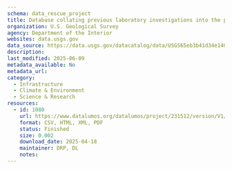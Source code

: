 ```yaml
---
schema: data_rescue_project 
title: Database collating previous laboratory investigations into the pathogenesis of avian influenza viruses in wild avifauna of North America (ver. 2.0, August 2024)
organization: U.S. Geological Survey
agency: Department of the Interior
websites: data.usgs.gov
data_source: https://data.usgs.gov/datacatalog/data/USGS65eb3b41d34e14033297dbe2
description: 
last_modified: 2025-06-09
metadata_available: No
metadata_url: 
category:
  - Infrastructure 
  - Climate & Environment 
  - Science & Research 
resources:
  - id: 1080
    url: https://www.datalumos.org/datalumos/project/231512/version/V1/view
    format: CSV, HTML, XML, PDF
    status: Finished
    size: 0.002
    download_date: 2025-04-18
    maintainer: DRP, DL
    notes: 
---
```

